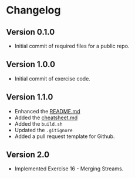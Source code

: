 # Changelog

## Version 0.1.0

* Initial commit of required files for a public repo.

## Version 1.0.0

* Initial commit of exercise code.

## Version 1.1.0

* Enhanced the [README.md](README.md)
* Added the [cheatsheet.md](cheatsheet.md)
* Added the `build.sh`
* Updated the `.gitignore`
* Added a pull request template for Github.

## Version 2.0

* Implemented Exercise 16 - Merging Streams.